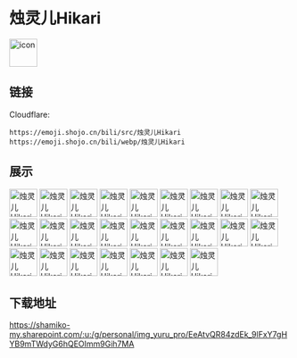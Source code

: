 # 烛灵儿Hikari
<img src="https://emoji.shojo.cn/bili/src/烛灵儿Hikari/icon.png" width="50" height="50" alt="icon">

## 链接
Cloudflare:
```
https://emoji.shojo.cn/bili/src/烛灵儿Hikari
https://emoji.shojo.cn/bili/webp/烛灵儿Hikari
```
## 展示
<img src="https://emoji.shojo.cn/bili/src/烛灵儿Hikari/烛灵儿Hikari-快睡觉.png" width="50" height="50" alt="烛灵儿Hikari-快睡觉">
<img src="https://emoji.shojo.cn/bili/src/烛灵儿Hikari/烛灵儿Hikari-好饿.png" width="50" height="50" alt="烛灵儿Hikari-好饿">
<img src="https://emoji.shojo.cn/bili/src/烛灵儿Hikari/烛灵儿Hikari-哼.png" width="50" height="50" alt="烛灵儿Hikari-哼">
<img src="https://emoji.shojo.cn/bili/src/烛灵儿Hikari/烛灵儿Hikari-生气.png" width="50" height="50" alt="烛灵儿Hikari-生气">
<img src="https://emoji.shojo.cn/bili/src/烛灵儿Hikari/烛灵儿Hikari-加油.png" width="50" height="50" alt="烛灵儿Hikari-加油">
<img src="https://emoji.shojo.cn/bili/src/烛灵儿Hikari/烛灵儿Hikari-贴贴.png" width="50" height="50" alt="烛灵儿Hikari-贴贴">
<img src="https://emoji.shojo.cn/bili/src/烛灵儿Hikari/烛灵儿Hikari-呜呜.png" width="50" height="50" alt="烛灵儿Hikari-呜呜">
<img src="https://emoji.shojo.cn/bili/src/烛灵儿Hikari/烛灵儿Hikari-爱你.png" width="50" height="50" alt="烛灵儿Hikari-爱你">
<img src="https://emoji.shojo.cn/bili/src/烛灵儿Hikari/烛灵儿Hikari-流汗.png" width="50" height="50" alt="烛灵儿Hikari-流汗">
<img src="https://emoji.shojo.cn/bili/src/烛灵儿Hikari/烛灵儿Hikari-晚安.png" width="50" height="50" alt="烛灵儿Hikari-晚安">
<img src="https://emoji.shojo.cn/bili/src/烛灵儿Hikari/烛灵儿Hikari-暗中观察.png" width="50" height="50" alt="烛灵儿Hikari-暗中观察">
<img src="https://emoji.shojo.cn/bili/src/烛灵儿Hikari/烛灵儿Hikari-病娇.png" width="50" height="50" alt="烛灵儿Hikari-病娇">
<img src="https://emoji.shojo.cn/bili/src/烛灵儿Hikari/烛灵儿Hikari-汪.png" width="50" height="50" alt="烛灵儿Hikari-汪">
<img src="https://emoji.shojo.cn/bili/src/烛灵儿Hikari/烛灵儿Hikari-嫌弃.png" width="50" height="50" alt="烛灵儿Hikari-嫌弃">
<img src="https://emoji.shojo.cn/bili/src/烛灵儿Hikari/烛灵儿Hikari-抱抱.png" width="50" height="50" alt="烛灵儿Hikari-抱抱">
<img src="https://emoji.shojo.cn/bili/src/烛灵儿Hikari/烛灵儿Hikari-哒咩.png" width="50" height="50" alt="烛灵儿Hikari-哒咩">
<img src="https://emoji.shojo.cn/bili/src/烛灵儿Hikari/烛灵儿Hikari-叉出去.png" width="50" height="50" alt="烛灵儿Hikari-叉出去">
<img src="https://emoji.shojo.cn/bili/src/烛灵儿Hikari/烛灵儿Hikari-问号.png" width="50" height="50" alt="烛灵儿Hikari-问号">
<img src="https://emoji.shojo.cn/bili/src/烛灵儿Hikari/烛灵儿Hikari-害怕.png" width="50" height="50" alt="烛灵儿Hikari-害怕">
<img src="https://emoji.shojo.cn/bili/src/烛灵儿Hikari/烛灵儿Hikari-烛脑过载.png" width="50" height="50" alt="烛灵儿Hikari-烛脑过载">
<img src="https://emoji.shojo.cn/bili/src/烛灵儿Hikari/烛灵儿Hikari-打call.png" width="50" height="50" alt="烛灵儿Hikari-打call">
<img src="https://emoji.shojo.cn/bili/src/烛灵儿Hikari/烛灵儿Hikari-妈妈饭饭.png" width="50" height="50" alt="烛灵儿Hikari-妈妈饭饭">
<img src="https://emoji.shojo.cn/bili/src/烛灵儿Hikari/烛灵儿Hikari-亲亲.png" width="50" height="50" alt="烛灵儿Hikari-亲亲">
<img src="https://emoji.shojo.cn/bili/src/烛灵儿Hikari/烛灵儿Hikari-兴奋.png" width="50" height="50" alt="烛灵儿Hikari-兴奋">
<img src="https://emoji.shojo.cn/bili/src/烛灵儿Hikari/烛灵儿Hikari-害羞.png" width="50" height="50" alt="烛灵儿Hikari-害羞">

## 下载地址

https://shamiko-my.sharepoint.com/:u:/g/personal/img_yuru_pro/EeAtvQR84zdEk_9lFxY7gHYB9mTWdyG6hQEOImm9Gih7MA